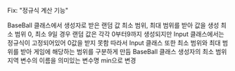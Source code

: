 Fix: "정규식 계산 기능"

BaseBall 클래스에서 생성자로 받은 랜덤 값 최소 범위, 최대 범위를 받아 값을 생성
최소 범위 0, 최소 9일 경우 랜덤 값은 각각 0부터9까지 생성되지만 Input 클래스에서는
정규식이 고정되어있어 0값을 받지 못함
따라서 Input 클래스 또한 최소 범위와 최대 범위를 받아 게임에 해당하는 범위를 구분하게 만듬
BaseBall 클래스 생성자의 최소 범위 지역 변수의 이름을 의미있는 변수명 min으로 변경 